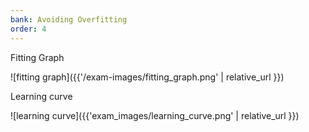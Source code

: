 ```yaml
---
bank: Avoiding Overfitting
order: 4
---
```


Fitting Graph

![fitting graph]({{'/exam-images/fitting_graph.png' | relative_url }})


Learning curve

![learning curve]({{'exam_images/learning_curve.png' | relative_url }})
